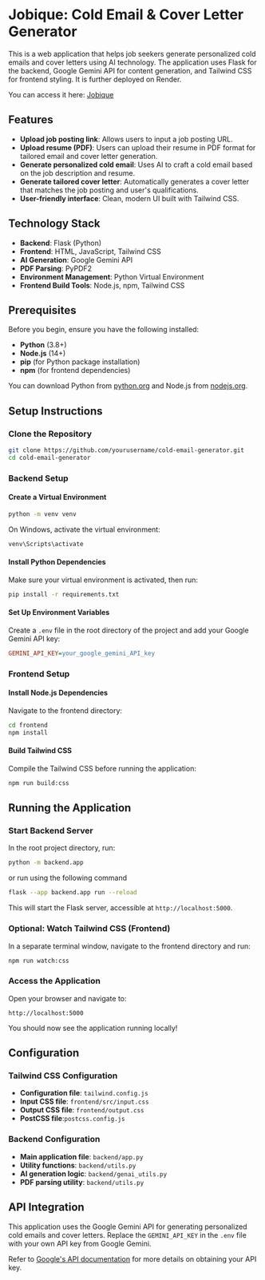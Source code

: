 # Jobique: Cold Email & Cover Letter Generator

This is a web application that helps job seekers generate personalized cold emails and cover letters using AI technology. The application uses Flask for the backend, Google Gemini API for content generation, and Tailwind CSS for frontend styling. It is further deployed on Render.

You can access it here: [Jobique](https://jobique.onrender.com)

## Features
- **Upload job posting link**: Allows users to input a job posting URL.
- **Upload resume (PDF)**: Users can upload their resume in PDF format for tailored email and cover letter generation.
- **Generate personalized cold email**: Uses AI to craft a cold email based on the job description and resume.
- **Generate tailored cover letter**: Automatically generates a cover letter that matches the job posting and user's qualifications.
- **User-friendly interface**: Clean, modern UI built with Tailwind CSS.

## Technology Stack
- **Backend**: Flask (Python)
- **Frontend**: HTML, JavaScript, Tailwind CSS
- **AI Generation**: Google Gemini API
- **PDF Parsing**: PyPDF2
- **Environment Management**: Python Virtual Environment
- **Frontend Build Tools**: Node.js, npm, Tailwind CSS

## Prerequisites
Before you begin, ensure you have the following installed:
- **Python** (3.8+)
- **Node.js** (14+)
- **pip** (for Python package installation)
- **npm** (for frontend dependencies)

You can download Python from [python.org](https://www.python.org/) and Node.js from [nodejs.org](https://nodejs.org/).

## Setup Instructions

### Clone the Repository
```bash
git clone https://github.com/yourusername/cold-email-generator.git
cd cold-email-generator
```

### Backend Setup

#### Create a Virtual Environment
```bash
python -m venv venv
```
On Windows, activate the virtual environment:
```bash
venv\Scripts\activate
```

#### Install Python Dependencies
Make sure your virtual environment is activated, then run:
```bash
pip install -r requirements.txt
```

#### Set Up Environment Variables
Create a `.env` file in the root directory of the project and add your Google Gemini API key:
```ini
GEMINI_API_KEY=your_google_gemini_API_key
```

### Frontend Setup

#### Install Node.js Dependencies
Navigate to the frontend directory:
```bash
cd frontend
npm install
```

#### Build Tailwind CSS
Compile the Tailwind CSS before running the application:
```bash
npm run build:css
```

## Running the Application

### Start Backend Server
In the root project directory, run:
```bash
python -m backend.app
```
or run using the following command
```bash
flask --app backend.app run --reload
```
This will start the Flask server, accessible at `http://localhost:5000`.

### Optional: Watch Tailwind CSS (Frontend)
In a separate terminal window, navigate to the frontend directory and run:
```bash
npm run watch:css
```

### Access the Application
Open your browser and navigate to:
```text
http://localhost:5000
```
You should now see the application running locally!

## Configuration

### Tailwind CSS Configuration
- **Configuration file**: `tailwind.config.js`
- **Input CSS file**: `frontend/src/input.css`
- **Output CSS file**: `frontend/output.css`
- **PostCSS file**:`postcss.config.js`

### Backend Configuration
- **Main application file**: `backend/app.py`
- **Utility functions**: `backend/utils.py`
- **AI generation logic**: `backend/genai_utils.py`
- **PDF parsing utility**: `backend/utils.py`

## API Integration
This application uses the Google Gemini API for generating personalized cold emails and cover letters. Replace the `GEMINI_API_KEY` in the `.env` file with your own API key from Google Gemini.

Refer to [Google's API documentation](https://developers.google.com/) for more details on obtaining your API key.
